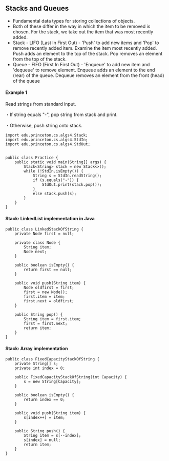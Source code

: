 ## Stacks and Queues

- Fundamental data types for storing collections of objects.
- Both of these differ in the way in which the item to be removed is chosen. For the stack, we take out the item that was most recently added.
- Stack - LIFO (Last In First Out) - 'Push' to add new items and 'Pop' to remove recently added item. Examine the item most recently added. Push adds an element to the top of the stack.
  Pop removes an element from the top of the stack.
- Queue - FIFO (First In First Out) - 'Enqueue' to add new item and 'dequeue' to remove element. Enqueue adds an element to the end (rear) of the queue. Dequeue removes an element from the front (head) of the queue

#### Example 1

Read strings from standard input.

・If string equals "-", pop string from stack and print.

・Otherwise, push string onto stack.

```
import edu.princeton.cs.algs4.Stack;
import edu.princeton.cs.algs4.StdIn;
import edu.princeton.cs.algs4.StdOut;


public class Practice {
    public static void main(String[] args) {
        Stack<String> stack = new Stack<>();
        while (!StdIn.isEmpty()) {
            String s = StdIn.readString();
            if (s.equals("-")) {
                StdOut.print(stack.pop());
            }
            else stack.push(s);
        }
    }
}
```

#### Stack: LinkedList implementation in Java

```
public class LinkedStackOfString {
    private Node first = null;

    private class Node {
        String item;
        Node next;
    }

    public boolean isEmpty() {
        return first == null;
    }

    public void push(String item) {
        Node oldfirst = first;
        first = new Node();
        first.item = item;
        first.next = oldfirst;
    }

    public String pop() {
        String item = first.item;
        first = first.next;
        return item;
    }
}
```

#### Stack: Array implementation

```
public class FixedCapacityStackOfString {
    private String[] s;
    private int index = 0;

    public FixedCapacityStackOfString(int Capacity) {
        s = new String[Capacity];
    }

    public boolean isEmpty() {
        return index == 0;
    }

    public void push(String item) {
        s[index++] = item;
    }

    public String push() {
        String item = s[--index];
        s[index] = null;
        return item;
    }
}
```
